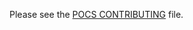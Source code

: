 Please see the [POCS CONTRIBUTING](https://github.com/panoptes/POCS/blob/develop/CONTRIBUTING.md) file.
